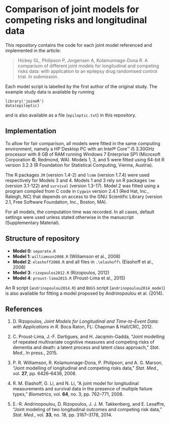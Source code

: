 # Comparison of joint models for competing risks and longitudinal data

This repository contains the code for each joint model referenced and implemented in the article:

> Hickey GL, Philipson P, Jorgensen A, Kolamunnage-Dona R. A comparison of different joint models for longitudinal and competing risks data: with application to an epilepsy drug randomised control trial. *In submission*.

Each model script is labelled by the first author of the original study. The example study data is available by running

    library('joineR')
    data(epileptic)

and is also available as a file (`epileptic.txt`) in this repository.

## Implementation

To allow for fair comparison, all models were fitted in the same computing environment, namely a HP Desktop PC with an Intel® Core™ i5 3.30GHz processor with 8 GB of RAM running Windows 7 Enterprise SP1 (Microsoft Corporation ©, Redmond, WA). Models 1, 3, and 5 were fitted using 64-bit R version 3.2.3 (R Foundation for Statistical Computing, Vienna, Austria).

The R packages `JM` (version 1.4-2) and `lcmm` (version 1.7.4) were used respectively for Models 3 and 4. Models 1 and 3 rely on R packages `lme` (version 3.1-122) and `survival` (version 1.3-17). Model 2 was fitted using a program compiled from C code in `Cygwin` version 2.4.1 (Red Hat, Inc., Raleigh, NC) that depends on access to the GNU Scientific Library (version 2.1, Free Software Foundation, Inc., Boston, MA).

For all models, the computation time was recorded. In all cases, default settings were used unless stated otherwise in the manuscript (Supplementary Material).

## Structure of repository

- **Model 0**: `separate.R`
- **Model 1**: `williamson2008.R` (Williamson et al., 2008)
- **Model 2**: `elashoff2008.R` and all files in `.\elashoff\` (Elashoff et al., 2008)
- **Model 3**: `rizopoulos2012.R` (Rizopoulos, 2012)
- **Model 4**: `proust-lima2015.R` (Proust-Lima et al., 2015)

An R script (`andrinopoulou2014.R`) and `BUGS` script (`andrinopoulou2014_model`) is also available for fitting a model proposed by Andrinopoulou et al. (2014).

## References

1. D. Rizopoulos, *Joint Models for Longitudinal and Time-to-Event Data: with Applications in R*. Boca Raton, FL: Chapman & Hall/CRC, 2012.

2. C. Proust-Lima, J.-F. Dartigues, and H. Jacqmin-Gadda, “Joint modelling of repeated multivariate cognitive measures and competing risks of dementia and death: a latent process and latent class approach,” *Stat. Med.*, In press., 2015.

3. P. R. Williamson, R. Kolamunnage-Dona, P. Philipson, and A. G. Marson, “Joint modelling of longitudinal and competing risks data,” *Stat. Med.*, vol. **27**, pp. 6426–6438, 2008.

4. R. M. Elashoff, G. Li, and N. Li, “A joint model for longitudinal measurements and survival data in the presence of multiple failure types,” *Biometrics*, vol. **64**, no. 3, pp. 762–771, 2008.

5. E.-R. Andrinopoulou, D. Rizopoulos, J. J. M. Takkenberg, and E. Lesaffre, “Joint modeling of two longitudinal outcomes and competing risk data,” *Stat. Med.*, vol. **33**, no. 18, pp. 3167–3178, 2014.



